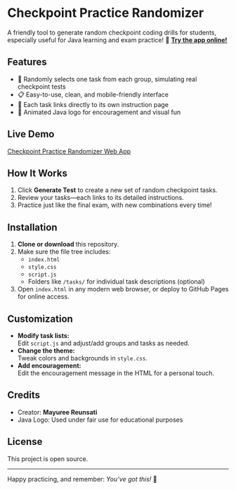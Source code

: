 # Checkpoint Practice Randomizer

A friendly tool to generate random checkpoint coding drills for students, especially useful for Java learning and exam practice!
🔗 **[Try the app online!](https://mareerray.github.io/Checkpoint-Practice-Randomizer/)**

## Features

- 🎲 Randomly selects one task from each group, simulating real checkpoint tests
- 📋 Easy-to-use, clean, and mobile-friendly interface
- 🔗 Each task links directly to its own instruction page
- 🎉 Animated Java logo for encouragement and visual fun


## Live Demo

[Checkpoint Practice Randomizer Web App](https://mareerray.github.io/Checkpoint-Practice-Randomizer/)


## How It Works

1. Click **Generate Test** to create a new set of random checkpoint tasks.
2. Review your tasks—each links to its detailed instructions.
3. Practice just like the final exam, with new combinations every time!

## Installation

1. **Clone or download** this repository.
2. Make sure the file tree includes:
   - `index.html`
   - `style.css`
   - `script.js`
   - Folders like `/tasks/` for individual task descriptions (optional)
3. Open `index.html` in any modern web browser, or deploy to GitHub Pages for online access.

## Customization

- **Modify task lists:**  
  Edit `script.js` and adjust/add groups and tasks as needed.
- **Change the theme:**  
  Tweak colors and backgrounds in `style.css`.
- **Add encouragement:**  
  Edit the encouragement message in the HTML for a personal touch.

## Credits

- Creator: **Mayuree Reunsati**
- Java Logo: Used under fair use for educational purposes

## License

This project is open source.

---

Happy practicing, and remember: _You’ve got this!_ 🚀


